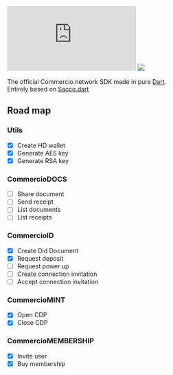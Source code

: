 
<!--
[![Release](https://jitpack.io/v/commercionetwork/sdk.svg)](https://jitpack.io/#commercionetwork/sdk)
--> 
![Travis (.org)](https://img.shields.io/travis/commercionetwork/sdk.dart)
![](https://img.shields.io/badge/compatible-flutter-blue)

The official Commercio.network SDK made in pure [Dart](https://dart.dev).  
Entirely based on [Sacco.dart](https://github.com/commercionetwork/sacco.dart) 

## Road map
### Utils 
- [x] Create HD wallet
- [x] Generate AES key
- [x] Generate RSA key

### CommercioDOCS
- [ ] Share document
- [ ] Send receipt
- [ ] List documents
- [ ] List receipts

### CommercioID
- [x] Create Did Document
- [x] Request deposit
- [ ] Request power up
- [ ] Create connection invitation
- [ ] Accept connection invitation

### CommercioMINT
- [x] Open CDP
- [x] Close CDP

### CommercioMEMBERSHIP
- [x] Invite user
- [x] Buy membership